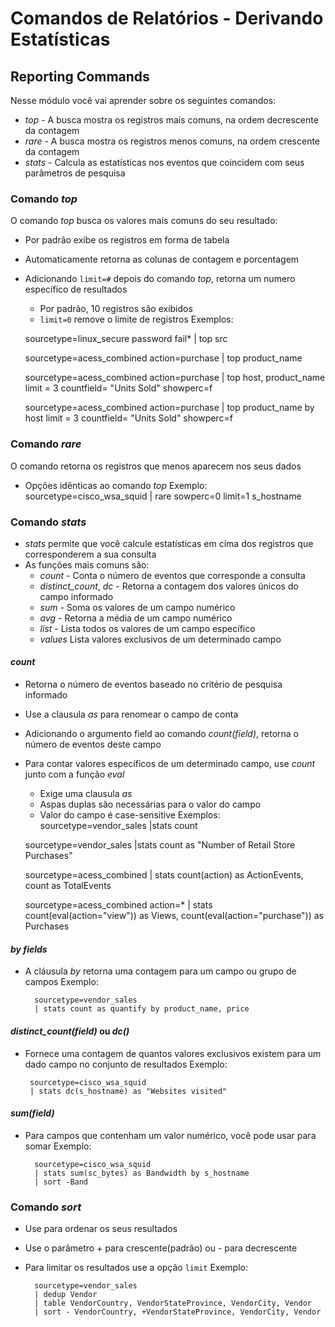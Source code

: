 # Comandos de Relatórios - Derivando Estatísticas 
## Reporting Commands
Nesse módulo você vai aprender sobre os seguintes comandos:
* _top_ - A busca mostra os registros mais comuns, na ordem decrescente da contagem
* _rare_ - A busca mostra os registros menos comuns, na ordem crescente da contagem
*  _stats_ - Calcula as estatísticas nos eventos que coincidem com seus parâmetros de pesquisa

### Comando _top_
O comando _top_ busca os valores mais comuns do seu resultado:
*  Por padrão exibe os registros em forma de tabela
* Automaticamente retorna as colunas de contagem e porcentagem
* Adicionando `limit=#` depois do comando _top_, retorna um numero específico de resultados
	* Por padrão, 10 registros são exibidos
	* `limit=0` remove o limite de registros
Exemplos:

	sourcetype=linux_secure password fail*
	| top src
	
	sourcetype=acess_combined action=purchase
	| top product_name

	sourcetype=acess_combined action=purchase
	| top host, product_name limit = 3 countfield= "Units Sold" showperc=f

	sourcetype=acess_combined action=purchase
	| top product_name by host limit = 3 countfield= "Units Sold" showperc=f

### Comando _rare_
O comando retorna os registros que menos aparecem nos seus dados
* Opções idênticas ao comando _top_
Exemplo:
		sourcetype=cisco_wsa_squid
		| rare sowperc=0 limit=1 s_hostname 
		
### Comando _stats_
* _stats_ permite que você calcule estatísticas em cima dos registros que corresponderem a sua consulta
* As funções mais comuns são:
	* _count_ - Conta o número de eventos que corresponde a consulta
	* _distinct_count_, _dc_ - Retorna a contagem dos valores únicos do campo informado
	* _sum_ - Soma os valores de um campo numérico
	* _avg_ - Retorna a média de um campo numérico
	* _list_ - Lista todos os valores de um campo específico
	* _values_ Lista valores exclusivos de um determinado campo

#### _count_
* Retorna o número de eventos baseado no critério de pesquisa informado
* Use a clausula _as_ para renomear o campo de conta
* Adicionando o argumento field ao comando _count(field)_, retorna o número de eventos deste campo
* Para contar valores específicos de um determinado campo, use _count_ junto com a função _eval_
	* Exige uma clausula _as_
	* Aspas duplas são necessárias para o valor do campo
	* Valor do campo é case-sensitive
Exemplos:
		sourcetype=vendor_sales
		|stats count

	sourcetype=vendor_sales
	|stats count as "Number of Retail Store Purchases"

	sourcetype=acess_combined
	| stats count(action) as ActionEvents,
	count as TotalEvents
	
	sourcetype=acess_combined action=*
	| stats count(eval(action="view")) as Views,
	  count(eval(action="purchase")) as Purchases

#### 	_by fields_
* A cláusula _by_ retorna uma contagem para um campo ou grupo de campos
Exemplo:

		sourcetype=vendor_sales
		| stats count as quantify by product_name, price


#### _distinct_count(field)_ ou _dc()_
*  Fornece uma contagem de quantos valores exclusivos existem para um dado campo no conjunto de resultados
Exemplo: 

		sourcetype=cisco_wsa_squid
		| stats dc(s_hostname) as "Websites visited"
		
#### _sum(field)_
* Para campos que contenham um valor numérico, você pode usar para somar
Exemplo:

		sourcetype=cisco_wsa_squid
		| stats sum(sc_bytes) as Bandwidth by s_hostname
		| sort -Band


### Comando _sort_
* Use para ordenar os seus resultados
* Use o parâmetro + para crescente(padrão) ou - para decrescente 
* Para limitar os resultados use a opção `limit`
Exemplo:

		sourcetype=vendor_sales
		| dedup Vendor
		| table VendorCountry, VendorStateProvince, VendorCity, Vendor
		| sort - VendorCountry, +VendorStateProvince, VendorCity, Vendor

<!--stackedit_data:
eyJoaXN0b3J5IjpbNDg3MjE1NzkyLDkyMDgyNDcxMSwxMDU5OT
k2NDgyLDk4MDgxMDU0Nyw3MDk5OTU3NTddfQ==
-->